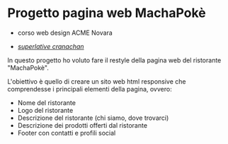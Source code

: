# Progetto pagina web MachaPokè
* corso web design ACME Novara

* _[superlative cranachan](https://superlative-cranachan-d84123.netlify.app/)_

In questo progetto ho voluto fare il restyle della pagina web del ristorante "MachaPokè".

L'obiettivo è quello di creare un sito web html responsive che comprendesse i principali elementi della pagina, ovvero:

* Nome del ristorante
* Logo del ristorante
* Descrizione del ristorante (chi siamo, dove trovarci)
* Descrizione dei prodotti offerti dal ristorante
* Footer con contatti e profili social 
